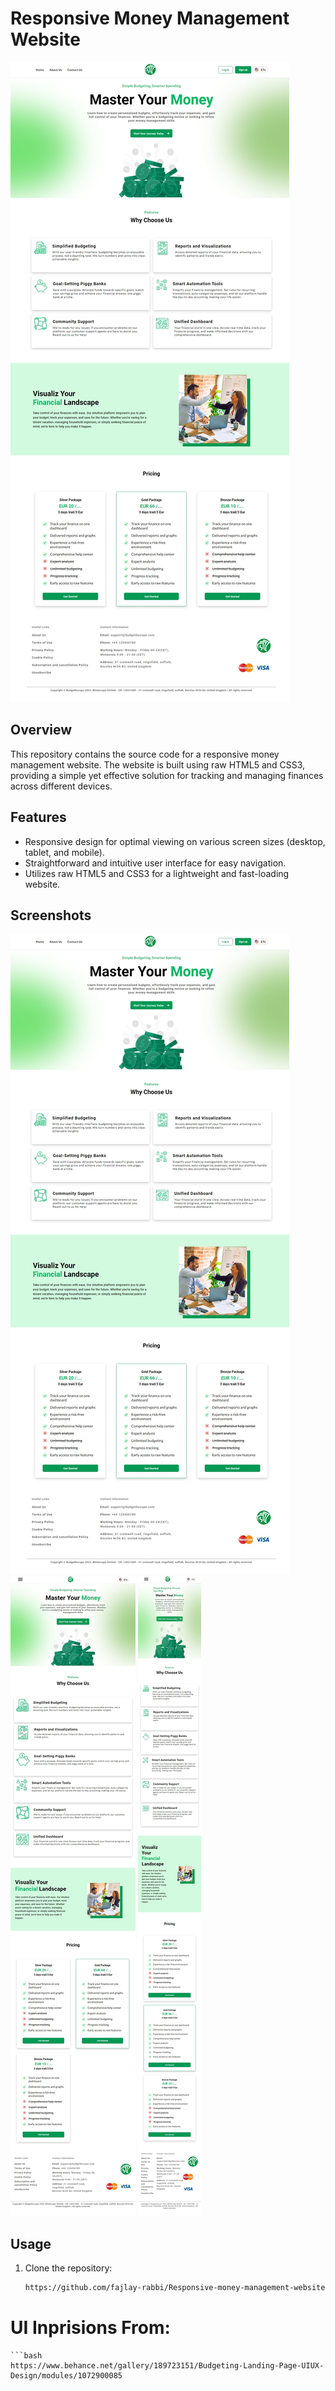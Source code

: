 # Responsive Money Management Website

![Website Preview](./Extra/Desktop.jpeg)

## Overview

This repository contains the source code for a responsive money management website. The website is built using raw HTML5 and CSS3, providing a simple yet effective solution for tracking and managing finances across different devices.

## Features

- Responsive design for optimal viewing on various screen sizes (desktop, tablet, and mobile).
- Straightforward and intuitive user interface for easy navigation.
- Utilizes raw HTML5 and CSS3 for a lightweight and fast-loading website.

## Screenshots

![Desktop View](./Extra/Desktop.jpeg)
![Tablet View](./Extra/Tablet.jpeg)
![Mobile View](./Extra/Mobile.jpeg)

## Usage

1. Clone the repository:

   ```bash
   https://github.com/fajlay-rabbi/Responsive-money-management-website-using-raw-html5-and-css3.git


# UI Inprisions From:

    ```bash
    https://www.behance.net/gallery/189723151/Budgeting-Landing-Page-UIUX-Design/modules/1072900085